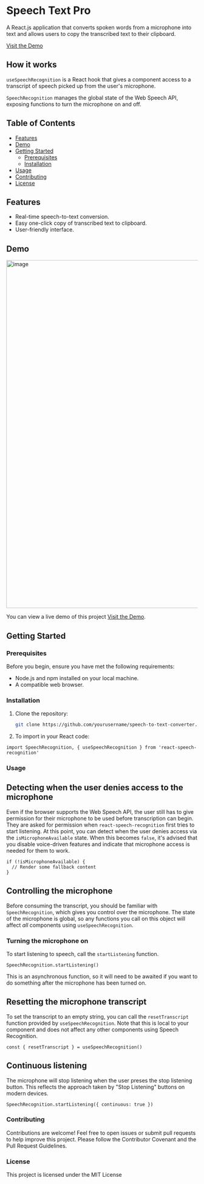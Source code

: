 # Speech Text Pro

A React.js application that converts spoken words from a microphone into text and allows users to copy the transcribed text to their clipboard.

[Visit the Demo](sanchari-speech-to-text.netlify.app/)


## How it works
`useSpeechRecognition` is a React hook that gives a component access to a transcript of speech picked up from the user's microphone.

`SpeechRecognition` manages the global state of the Web Speech API, exposing functions to turn the microphone on and off.

## Table of Contents

- [Features](#features)
- [Demo](#demo)
- [Getting Started](#getting-started)
  - [Prerequisites](#prerequisites)
  - [Installation](#installation)
- [Usage](#usage)
- [Contributing](#contributing)
- [License](#license)

## Features

- Real-time speech-to-text conversion.
- Easy one-click copy of transcribed text to clipboard.
- User-friendly interface.

## Demo
<img width="916" alt="image" src="https://github.com/Sanchariii/Speech_Text_Pro/assets/88083502/36187c23-9e7a-4e25-a189-a10b5913e335">


You can view a live demo of this project [Visit the Demo](https://example.com).

## Getting Started

### Prerequisites

Before you begin, ensure you have met the following requirements:

- Node.js and npm installed on your local machine.
- A compatible web browser.

### Installation

1. Clone the repository:

   ```bash
   git clone https://github.com/yourusername/speech-to-text-converter.git

2. To import in your React code:

`import SpeechRecognition, { useSpeechRecognition } from 'react-speech-recognition'`

### Usage

## Detecting when the user denies access to the microphone

Even if the browser supports the Web Speech API, the user still has to give permission for their microphone to be used before transcription can begin. They are asked for permission when `react-speech-recognition` first tries to start listening. At this point, you can detect when the user denies access via the `isMicrophoneAvailable` state. When this becomes `false`, it's advised that you disable voice-driven features and indicate that microphone access is needed for them to work.

```
if (!isMicrophoneAvailable) {
  // Render some fallback content
}
```
## Controlling the microphone

Before consuming the transcript, you should be familiar with `SpeechRecognition`, which gives you control over the microphone. The state of the microphone is global, so any functions you call on this object will affect _all_ components using `useSpeechRecognition`.

### Turning the microphone on

To start listening to speech, call the `startListening` function.

```
SpeechRecognition.startListening()
```

This is an asynchronous function, so it will need to be awaited if you want to do something after the microphone has been turned on.


## Resetting the microphone transcript

To set the transcript to an empty string, you can call the `resetTranscript` function provided by `useSpeechRecognition`. Note that this is local to your component and does not affect any other components using Speech Recognition.

```
const { resetTranscript } = useSpeechRecognition()
```

## Continuous listening

The microphone will stop listening when the user preses the stop listening button. This reflects the approach taken by "Stop Listening" buttons on modern devices.

```
SpeechRecognition.startListening({ continuous: true })
```



 ### Contributing
Contributions are welcome! Feel free to open issues or submit pull requests to help improve this project. Please follow the Contributor Covenant and the Pull Request Guidelines.

### License
This project is licensed under the MIT License
